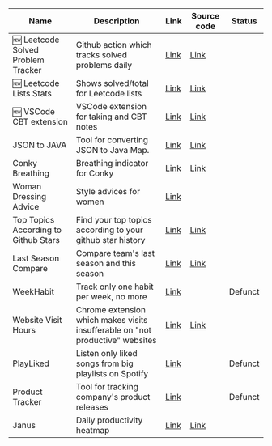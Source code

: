 | Name                                 | Description                                                  | Link                                                         | Source code                                                  | Status  |
| ------------------------------------ | ------------------------------------------------------------ | ------------------------------------------------------------ | ------------------------------------------------------------ | ------- |
| 🆕 Leetcode Solved Problem Tracker | Github action which tracks solved problems daily | [Link](https://github.com/nurgasemetey/leetcode-solved-problem-tracker) | [Link](https://github.com/nurgasemetey/leetcode-solved-problem-tracker) |  |
| 🆕 Leetcode Lists Stats | Shows solved/total for Leetcode lists | [Link](https://chrome.google.com/webstore/detail/leetcode-list-stats/plpmpjdanlhakphajpkakpleiomfkpmg) | [Link](https://github.com/nurgasemetey/leetcode-list-stats) |  |
| 🆕 VSCode CBT extension                | VSCode extension for taking and CBT notes                    | [Link](https://marketplace.visualstudio.com/items?itemName=nurgasemetey.vscode-cbt) | [Link](https://github.com/nurgasemetey/vscode-cbt)           |         |
| JSON to JAVA                         | Tool for converting JSON to Java Map.                        | [Link](https://nurgasemetey.com/json-to-java)                | [Link](https://github.com/nurgasemetey/json-to-java)         |         |
| Conky Breathing                      | Breathing indicator for Conky                                | [Link](https://github.com/nurgasemetey/conky-breathing)      | [Link](https://github.com/nurgasemetey/conky-breathing)      |         |
| Woman Dressing Advice                | Style advices for women                                      | [Link](https://play.google.com/store/apps/details?id=com.nurgasemetey.styleapp) |                                                              |         |
| Top Topics According to Github Stars | Find your top topics according to your github star history   | [Link](https://top-topics-by-github-stars.netlify.app)       | [Link](https://github.com/nurgasemetey/top-topics-by-github-stars) |         |
| Last Season Compare                  | Compare team's last season and this season                   | [Link](https://compare-last-season.netlify.app/)             | [Link](https://github.com/nurgasemetey/compare-last-season)  |         |
| WeekHabit                            | Track only one habit per week, no more                       | [Link](https://weekhabit.paraboly.com)                       |                                                              | Defunct |
| Website Visit Hours                  | Chrome extension which makes visits insufferable on "not productive" websites | [Link](https://chrome.google.com/webstore/detail/websitevisithours/adcgbpkopailjabdjcfieknjjgcanhnd) | [Link](https://github.com/nurgasemetey/WebsiteVisitHours)    |         |
| PlayLiked                            | Listen only liked songs from big playlists on Spotify        | [Link](https://playliked.paraboly.com)                       |                                                              | Defunct |
| Product Tracker                      | Tool for tracking company's product releases                 | [Link](https://producttracker.paraboly.com)                  |                                                              | Defunct |
| Janus                                | Daily productivity heatmap                                   | [Link](https://www.nurgasemetey.com/janus/)                  | [Link](https://github.com/nurgasemetey/janus)                |         |

